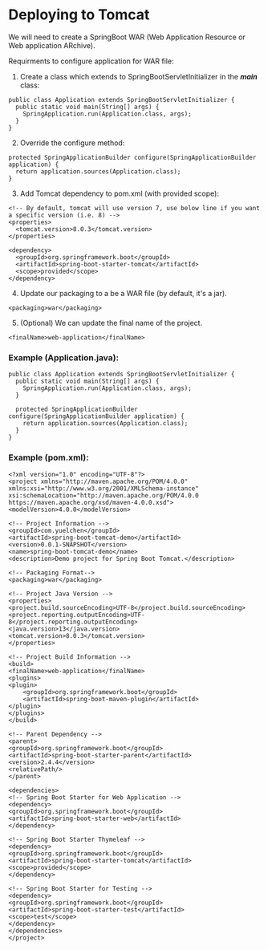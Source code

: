 # Deploying to Tomcat

We will need to create a SpringBoot WAR (Web Application Resource or Web application ARchive).

Requirments to configure application for WAR file:
1. Create a class which extends to SpringBootServletInitializer in the _**main**_ class:
```java:
public class Application extends SpringBootServletInitializer { 
  public static void main(String[] args) {
    SpringApplication.run(Application.class, args);
  }
}  
```

2. Override the configure method:
```java:
protected SpringApplicationBuilder configure(SpringApplicationBuilder application) {  
  return application.sources(Application.class);  
}   
```

3. Add Tomcat dependency to pom.xml (with provided scope):
```xml:
<!-- By default, tomcat will use version 7, use below line if you want a specific version (i.e. 8) -->
<properties>
  <tomcat.version>8.0.3</tomcat.version>
</properties>

<dependency>  
  <groupId>org.springframework.boot</groupId>  
  <artifactId>spring-boot-starter-tomcat</artifactId>  
  <scope>provided</scope>  
</dependency>    
```

4. Update our packaging to a be a WAR file (by default, it's a jar). 
```xml:
<packaging>war</packaging>  
```

5. (Optional) We can update the final name of the project.
```xml:
<finalName>web-application</finalName>  
```

### Example (Application.java):
```java:
public class Application extends SpringBootServletInitializer { 
  public static void main(String[] args) {
    SpringApplication.run(Application.class, args);
  }
  
  protected SpringApplicationBuilder configure(SpringApplicationBuilder application) {  
    return application.sources(Application.class);  
  }
} 
```

### Example (pom.xml):
```xml:
<?xml version="1.0" encoding="UTF-8"?>
<project xmlns="http://maven.apache.org/POM/4.0.0" xmlns:xsi="http://www.w3.org/2001/XMLSchema-instance"
xsi:schemaLocation="http://maven.apache.org/POM/4.0.0 https://maven.apache.org/xsd/maven-4.0.0.xsd">
<modelVersion>4.0.0</modelVersion>

<!-- Project Information -->
<groupId>com.yuelchen</groupId>
<artifactId>spring-boot-tomcat-demo</artifactId>
<version>0.0.1-SNAPSHOT</version>
<name>spring-boot-tomcat-demo</name>
<description>Demo project for Spring Boot Tomcat.</description>

<!-- Packaging Format-->
<packaging>war</packaging> 

<!-- Project Java Version -->
<properties>
<project.build.sourceEncoding>UTF-8</project.build.sourceEncoding> 
<project.reporting.outputEncoding>UTF-8</project.reporting.outputEncoding>  
<java.version>13</java.version>
<tomcat.version>8.0.3</tomcat.version>
</properties>

<!-- Project Build Information -->
<build>
<finalName>web-application</finalName>
<plugins>
<plugin>
	<groupId>org.springframework.boot</groupId>
	<artifactId>spring-boot-maven-plugin</artifactId>
</plugin>
</plugins>
</build>

<!-- Parent Dependency -->
<parent>
<groupId>org.springframework.boot</groupId>
<artifactId>spring-boot-starter-parent</artifactId>
<version>2.4.4</version>
<relativePath/>
</parent>

<dependencies>
<!-- Spring Boot Starter for Web Application -->
<dependency>
<groupId>org.springframework.boot</groupId>
<artifactId>spring-boot-starter-web</artifactId>
</dependency>

<!-- Spring Boot Starter Thymeleaf -->
<dependency>
<groupId>org.springframework.boot</groupId>
<artifactId>spring-boot-starter-tomcat</artifactId>
<scope>provided</scope>  
</dependency>

<!-- Spring Boot Starter for Testing -->
<dependency>
<groupId>org.springframework.boot</groupId>
<artifactId>spring-boot-starter-test</artifactId>
<scope>test</scope>
</dependency>
</dependencies>
</project>
```

